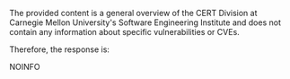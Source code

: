The provided content is a general overview of the CERT Division at Carnegie Mellon University's Software Engineering Institute and does not contain any information about specific vulnerabilities or CVEs.

Therefore, the response is:

NOINFO